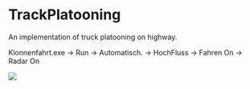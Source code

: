 # TrackPlatooning

An implementation of truck platooning on highway.

Klonnenfahrt.exe -> Run -> Automatisch. -> HochFluss -> Fahren On -> Radar On

![](https://github.com/StefanGao1114/SimModularFullVehicle/blob/main/fig/TabModule.png)

